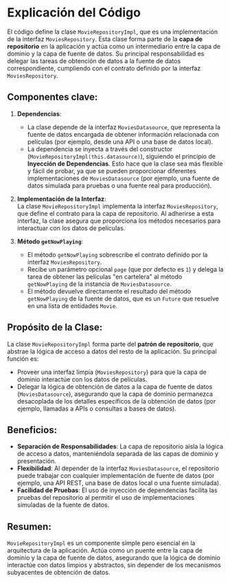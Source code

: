 # Explicación del Código

El código define la clase `MovieRepositoryImpl`, que es una implementación de la interfaz `MoviesRepository`. Esta clase forma parte de la **capa de repositorio** en la aplicación y actúa como un intermediario entre la capa de dominio y la capa de fuente de datos. Su principal responsabilidad es delegar las tareas de obtención de datos a la fuente de datos correspondiente, cumpliendo con el contrato definido por la interfaz `MoviesRepository`.

## Componentes clave:

1. **Dependencias**:  
   - La clase depende de la interfaz `MoviesDatasource`, que representa la fuente de datos encargada de obtener información relacionada con películas (por ejemplo, desde una API o una base de datos local).
   - La dependencia se inyecta a través del constructor (`MovieRepositoryImpl(this.datasource)`), siguiendo el principio de **Inyección de Dependencias**. Esto hace que la clase sea más flexible y fácil de probar, ya que se pueden proporcionar diferentes implementaciones de `MoviesDatasource` (por ejemplo, una fuente de datos simulada para pruebas o una fuente real para producción).

2. **Implementación de la Interfaz**:  
   La clase `MovieRepositoryImpl` implementa la interfaz `MoviesRepository`, que define el contrato para la capa de repositorio. Al adherirse a esta interfaz, la clase asegura que proporciona los métodos necesarios para interactuar con los datos de películas.

3. **Método `getNowPlaying`**:  
   - El método `getNowPlaying` sobrescribe el contrato definido por la interfaz `MoviesRepository`.
   - Recibe un parámetro opcional `page` (que por defecto es `1`) y delega la tarea de obtener las películas "en cartelera" al método `getNowPlaying` de la instancia de `MoviesDatasource`.
   - El método devuelve directamente el resultado del método `getNowPlaying` de la fuente de datos, que es un `Future` que resuelve en una lista de entidades `Movie`.

## Propósito de la Clase:
La clase `MovieRepositoryImpl` forma parte del **patrón de repositorio**, que abstrae la lógica de acceso a datos del resto de la aplicación. Su principal función es:
- Proveer una interfaz limpia (`MoviesRepository`) para que la capa de dominio interactúe con los datos de películas.
- Delegar la lógica de obtención de datos a la capa de fuente de datos (`MoviesDatasource`), asegurando que la capa de dominio permanezca desacoplada de los detalles específicos de la obtención de datos (por ejemplo, llamadas a APIs o consultas a bases de datos).

## Beneficios:
- **Separación de Responsabilidades**: La capa de repositorio aísla la lógica de acceso a datos, manteniéndola separada de las capas de dominio y presentación.
- **Flexibilidad**: Al depender de la interfaz `MoviesDatasource`, el repositorio puede trabajar con cualquier implementación de fuente de datos (por ejemplo, una API REST, una base de datos local o una fuente simulada).
- **Facilidad de Pruebas**: El uso de inyección de dependencias facilita las pruebas del repositorio al permitir el uso de implementaciones simuladas de la fuente de datos.

## Resumen:
`MovieRepositoryImpl` es un componente simple pero esencial en la arquitectura de la aplicación. Actúa como un puente entre la capa de dominio y la capa de fuente de datos, asegurando que la lógica de dominio interactúe con datos limpios y abstractos, sin depender de los mecanismos subyacentes de obtención de datos.